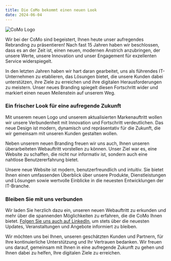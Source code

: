 ```yaml
---
title: Die CoMo bekommt einen neuen Look
date: 2024-06-04
---
```


![CoMo Logo](/notes/2024-06-04.png)

Wir bei der CoMo sind begeistert, Ihnen heute unser aufregendes Rebranding zu präsentieren! Nach fast 15 Jahren haben wir beschlossen, dass es an der Zeit ist, einen neuen, modernen Anstrich anzubringen, der unsere Werte, unsere Innovation und unser Engagement für exzellenten Service widerspiegelt.

In den letzten Jahren haben wir hart daran gearbeitet, uns als führendes IT-Unternehmen zu etablieren, das Lösungen bietet, die unsere Kunden dabei unterstützen, ihre Ziele zu erreichen und ihre digitalen Herausforderungen zu meistern. Unser neues Branding spiegelt diesen Fortschritt wider und markiert einen neuen Meilenstein auf unserem Weg.

### Ein frischer Look für eine aufregende Zukunft

Mit unserem neuen Logo und unserem aktualisierten Markenauftritt wollen wir unsere Verbundenheit mit Innovation und Fortschritt verdeutlichen. Das neue Design ist modern, dynamisch und repräsentativ für die Zukunft, die wir gemeinsam mit unseren Kunden gestalten wollen.

Neben unserem neuen Branding freuen wir uns auch, Ihnen unseren überarbeiteten Webauftritt vorstellen zu können. Unser Ziel war es, eine Website zu schaffen, die nicht nur informativ ist, sondern auch eine nahtlose Benutzererfahrung bietet.

Unsere neue Website ist modern, benutzerfreundlich und intuitiv. Sie bietet Ihnen einen umfassenden Überblick über unsere Produkte, Dienstleistungen und Lösungen sowie wertvolle Einblicke in die neuesten Entwicklungen der IT-Branche.

### Bleiben Sie mit uns verbunden

Wir laden Sie herzlich dazu ein, unseren neuen Webauftritt zu erkunden und mehr über die spannenden Möglichkeiten zu erfahren, die die CoMo Ihnen bietet. [Folgen Sie uns auch auf LinkedIn](https://www.linkedin.com/company/como-solution-gmbh), um stets über die neuesten Updates, Veranstaltungen und Angebote informiert zu bleiben.

Wir möchten uns bei Ihnen, unseren geschätzten Kunden und Partnern, für Ihre kontinuierliche Unterstützung und Ihr Vertrauen bedanken. Wir freuen uns darauf, gemeinsam mit Ihnen in eine aufregende Zukunft zu gehen und Ihnen dabei zu helfen, Ihre digitalen Ziele zu erreichen.
